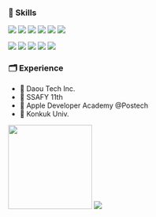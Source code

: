 
### 🎯 Skills
<p>
  <img src="https://img.shields.io/badge/Java-E34F26?style=for-the-badge&logo=openjdk&logoColor=white"/>
  <img src="https://img.shields.io/badge/Spring-6DB33F?style=for-the-badge&logo=spring&logoColor=white"/>
  <img src="https://img.shields.io/badge/MySQL-005C84?style=for-the-badge&logo=mysql&logoColor=whit"/>
  <img src="https://img.shields.io/badge/Amazon_AWS-232F3E?style=for-the-badge&logo=amazon-aws&logoColor=white"/>
  <img src="https://img.shields.io/badge/docker-%230db7ed.svg?style=for-the-badge&logo=docker&logoColor=white"/>
  <img src="https://img.shields.io/badge/Spring_Security-6DB33F?style=for-the-badge&logo=Spring-Security&logoColor=white"/>
</p>
<p>
  <img src="https://img.shields.io/badge/HTML5-E34F26?style=for-the-badge&logo=html5&logoColor=white"/> 
  <img src="https://img.shields.io/badge/CSS3-1572B6?style=for-the-badge&logo=css3&logoColor=white"/>
  <img src="https://img.shields.io/badge/JavaScript-F7DF1E?style=for-the-badge&logo=JavaScript&logoColor=white"/>
  <img src="https://img.shields.io/badge/Vue.js-35495E?style=for-the-badge&logo=vue.js&logoColor=4FC08D"/>
  <img src="https://img.shields.io/badge/Swift-FA7343?style=for-the-badge&logo=swift&logoColor=white"/>
</p>

### 🗂️ Experience 
- 🏢 Daou Tech Inc.
- 📘 SSAFY 11th
- 📕 Apple Developer Academy @Postech
- 🏫 Konkuk Univ. 


<p>
  <img src="https://github-readme-stats.vercel.app/api?username=KLJH1025&theme=nord&hide_border=true&count_private=true" height = "170px"/> 
  <img src="http://mazassumnida.wtf/api/v2/generate_badge?boj=dusk5588"/> 
</p>

<br>
